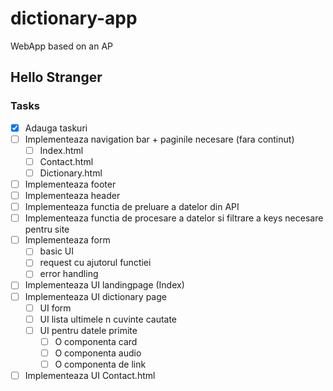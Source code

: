 # dictionary-app

WebApp based on an AP

## Hello Stranger

### Tasks

- [x] Adauga taskuri
- [ ] Implementeaza navigation bar + paginile necesare (fara continut)
  - [ ] Index.html
  - [ ] Contact.html
  - [ ] Dictionary.html
- [ ] Implementeaza footer
- [ ] Implementeaza header
- [ ] Implementeaza functia de preluare a datelor din API
- [ ] Implementeaza functia de procesare a datelor si filtrare a keys necesare pentru site
- [ ] Implementeaza form
  - [ ] basic UI
  - [ ] request cu ajutorul functiei
  - [ ] error handling
- [ ] Implementeaza UI landingpage (Index)
- [ ] Implementeaza UI dictionary page
  - [ ] UI form
  - [ ] UI lista ultimele n cuvinte cautate
  - [ ] UI pentru datele primite
    - [ ] O componenta card
    - [ ] O componenta audio
    - [ ] O componenta de link
- [ ] Implementeaza UI Contact.html
